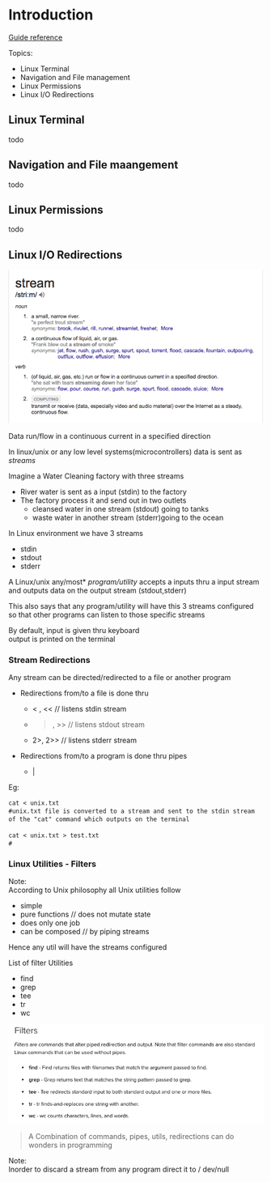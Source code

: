 # Introduction
[Guide reference](https://www.digitalocean.com/community/tutorial_series/getting-started-with-linux)

Topics:  
 - Linux Terminal
 - Navigation and File management
 - Linux Permissions
 - Linux I/O Redirections


## Linux Terminal
todo

## Navigation and File maangement
todo

## Linux Permissions
todo

## Linux I/O Redirections

![Stream dictionary](./getting-started/stream-dict.png)

Data run/flow in a continuous current in a specified direction  


In linux/unix or any low level systems(microcontrollers) data is sent as *streams*  


Imagine a Water Cleaning factory with three streams  
  - River water is sent as a input (stdin) to the factory
  - The factory process it and send out in two outlets
    - cleansed water in one stream (stdout) going to tanks
    - waste water in another stream (stderr)going to the ocean

In Linux environment we have 3 streams
  - stdin
  - stdout
  - stderr


A Linux/unix any/most* *program/utility* accepts a inputs thru a input stream and outputs data on the output stream (stdout,stderr)  

This also says that any program/utility will have this 3 streams
configured so that other programs can listen to those specific streams

By default,
input is given thru keyboard  
output is printed on the terminal

### Stream Redirections
Any stream can be directed/redirected to a file or another program  
  - Redirections from/to a file is done thru
    - < , <<    // listens stdin stream
    - > , >>    // listens stdout stream
    - 2>, 2>>   // listens stderr stream

  - Redirections from/to a program is done thru pipes
    - |

Eg:
```
cat < unix.txt
#unix.txt file is converted to a stream and sent to the stdin stream of the "cat" command which outputs on the terminal

cat < unix.txt > test.txt
#

```

### Linux Utilities - Filters
Note:  
According to Unix philosophy all Unix utilities follow
  - simple
  - pure functions // does not mutate state
  - does only one job
  - can be composed // by piping streams

Hence any util will have the streams configured  

List of filter Utilities  
  - find
  - grep
  - tee
  - tr
  - wc

![Filter Util list](./getting-started/filter-util-list.png)

> A Combination of commands, pipes, utils, redirections can do wonders in programming

Note:  
Inorder to discard a stream from any program direct it to  / dev/null
